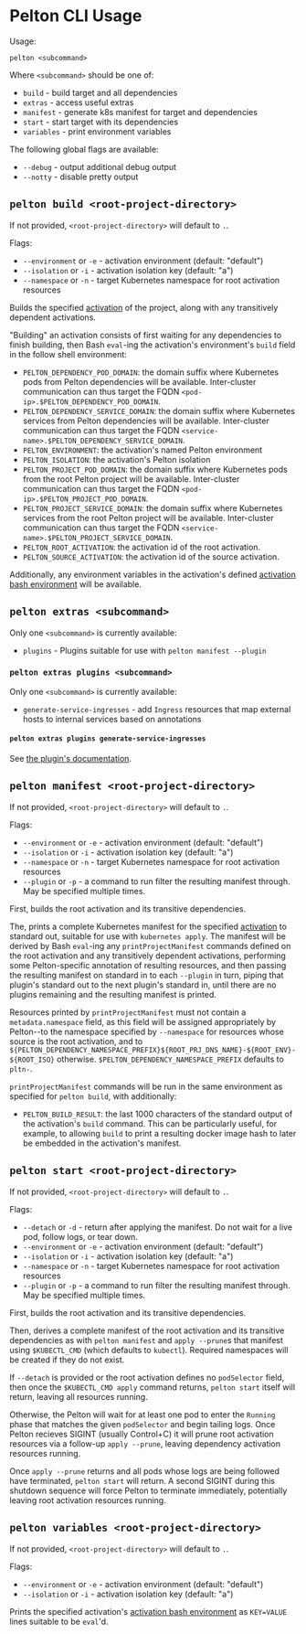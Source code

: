 # Pelton CLI Usage

Usage:

```shell
pelton <subcommand>
```

Where `<subcommand>` should be one of:

* `build` - build target and all dependencies
* `extras` - access useful extras
* `manifest` - generate k8s manifest for target and dependencies
* `start` - start target with its dependencies
* `variables` - print environment variables

The following global flags are available:

* `--debug` - output additional debug output
* `--notty` - disable pretty output

## `pelton build <root-project-directory>`

If not provided, `<root-project-directory>` will default to `.`.

Flags:

* `--environment` or `-e` - activation environment (default: "default")
* `--isolation` or `-i` - activation isolation key (default: "a")
* `--namespace` or `-n` - target Kubernetes namespace for root activation
  resources

Builds the specified [activation](./glossary.md#activation) of the project,
along with any transitively dependent activations.

"Building" an activation consists of first waiting for any dependencies to
finish building, then Bash `eval`-ing the activation's environment's `build`
field in the follow shell environment:

* `PELTON_DEPENDENCY_POD_DOMAIN`: the domain suffix where Kubernetes pods from
  Pelton dependencies will be available. Inter-cluster communication can thus
  target the FQDN `<pod-ip>.$PELTON_DEPENDENCY_POD_DOMAIN`.
* `PELTON_DEPENDENCY_SERVICE_DOMAIN`: the domain suffix where Kubernetes
  services from Pelton dependencies will be available. Inter-cluster
  communication can thus target the FQDN
  `<service-name>.$PELTON_DEPENDENCY_SERVICE_DOMAIN`.
* `PELTON_ENVIRONMENT`: the activation's named Pelton environment
* `PELTON_ISOLATION`: the activation's Pelton isolation
* `PELTON_PROJECT_POD_DOMAIN`: the domain suffix where Kubernetes pods from the
  root Pelton project will be available. Inter-cluster communication can thus
  target the FQDN `<pod-ip>.$PELTON_PROJECT_POD_DOMAIN`.
* `PELTON_PROJECT_SERVICE_DOMAIN`: the domain suffix where Kubernetes services
  from the root Pelton project will be available. Inter-cluster communication
  can thus target the FQDN `<service-name>.$PELTON_PROJECT_SERVICE_DOMAIN`.
* `PELTON_ROOT_ACTIVATION`: the activation id of the root activation.
* `PELTON_SOURCE_ACTIVATION`: the activation id of the source activation.

Additionally, any environment variables in the activation's defined
[activation bash environment](./activations.md#activation-bash-environment) will
be available.

## `pelton extras <subcommand>`

Only one `<subcommand>` is currently available:

* `plugins` - Plugins suitable for use with `pelton manifest --plugin`

### `pelton extras plugins <subcommand>`

Only one `<subcommand>` is currently available:

* `generate-service-ingresses` - add `Ingress` resources that map external hosts
  to internal services based on annotations

#### `pelton extras plugins generate-service-ingresses`

See [the plugin's documentation](./pelton-cli-usage.md).

## `pelton manifest <root-project-directory>`

If not provided, `<root-project-directory>` will default to `.`.

Flags:

* `--environment` or `-e` - activation environment (default: "default")
* `--isolation` or `-i` - activation isolation key (default: "a")
* `--namespace` or `-n` - target Kubernetes namespace for root activation
  resources
* `--plugin` or `-p` - a command to run filter the resulting manifest through.
  May be specified multiple times.

First, builds the root activation and its transitive dependencies.

The, prints a complete Kubernetes manifest for the specified
[activation](./glossary.md#activation) to standard out, suitable for use with
`kubernetes apply`. The manifest will be derived by Bash `eval`-ing any
`printProjectManifest` commands defined on the root activation and any
transitively dependent activations, performing some Pelton-specific annotation
of resulting resources, and then passing the resulting manifest on standard in
to each `--plugin` in turn, piping that plugin's standard out to the next
plugin's standard in, until there are no plugins remaining and the resulting
manifest is printed.

Resources printed by `printProjectManifest` must not contain a
`metadata.namespace` field, as this field will be assigned appropriately by
Pelton--to the namespace specified by `--namespace` for resources whose source
is the root activation, and to
`${PELTON_DEPENDENCY_NAMESPACE_PREFIX}${ROOT_PRJ_DNS_NAME}-${ROOT_ENV}-${ROOT_ISO}`
otherwise. `$PELTON_DEPENDENCY_NAMESPACE_PREFIX` defaults to `pltn-`.

`printProjectManifest` commands will be run in the same environment as specified
for `pelton build`, with additionally:

* `PELTON_BUILD_RESULT`: the last 1000 characters of the standard output of the
  activation's `build` command. This can be particularly useful, for example, to
  allowing `build` to print a resulting docker image hash to later be embedded
  in the activation's manifest.

## `pelton start <root-project-directory>`

If not provided, `<root-project-directory>` will default to `.`.

Flags:

* `--detach` or `-d` - return after applying the manifest. Do not wait for a
  live pod, follow logs, or tear down.
* `--environment` or `-e` - activation environment (default: "default")
* `--isolation` or `-i` - activation isolation key (default: "a")
* `--namespace` or `-n` - target Kubernetes namespace for root activation
  resources
* `--plugin` or `-p` - a command to run filter the resulting manifest through.
  May be specified multiple times.

First, builds the root activation and its transitive dependencies.

Then, derives a complete manifest of the root activation and its transitive
dependencies as with `pelton manifest` and `apply --prune`s that manifest using
`$KUBECTL_CMD` (which defaults to `kubectl`). Required namespaces will be
created if they do not exist.

If `--detach` is provided or the root activation defines no `podSelector` field,
then once the `$KUBECTL_CMD apply` command returns, `pelton start` itself will
return, leaving all resources running.

Otherwise, the Pelton will wait for at least one pod to enter the `Running`
phase that matches the given `podSelector` and begin tailing logs. Once Pelton
recieves SIGINT (usually Control+C) it will prune root activation resources via
a follow-up `apply --prune`, leaving dependency activation resources running.

Once `apply --prune` returns and all pods whose logs are being followed have
terminated, `pelton start` will return. A second SIGINT during this shutdown
sequence will force Pelton to terminate immediately, potentially leaving root
activation resources running.

## `pelton variables <root-project-directory>`

If not provided, `<root-project-directory>` will default to `.`.

Flags:

* `--environment` or `-e` - activation environment (default: "default")
* `--isolation` or `-i` - activation isolation key (default: "a")

Prints the specified activation's
[activation bash environment](#activation-bash-environment) as `KEY=VALUE` lines
suitable to be `eval`'d.